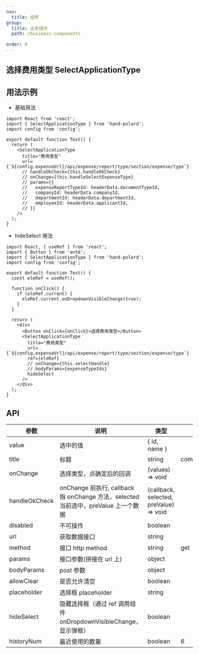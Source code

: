 ```yaml
---
nav:
  title: 组件
group:
  title: 业务组件
  path: /business-components

order: 6
---
```


## 选择费用类型 SelectApplicationType

## 用法示例

- 基础用法

```tsx
import React from 'react';
import { SelectApplicationType } from 'hand-polard';
import config from 'config';

export default function Test() {
  return (
    <SelectApplicationType
      title="费用类型"
      url={`${config.expenseUrl}/api/expense/report/type/section/expense/type`}
      // handleOkCheck={this.handleOkCheck}
      // onChange={this.handleSelectExpenseType}
      // params={{
      //   expenseReportTypeId: headerData.documentTypeId,
      //   companyId: headerData.companyId,
      //   departmentId: headerData.departmentId,
      //   employeeId: headerData.applicantId,
      // }}
    />
  );
}
```

- hideSelect 用法

```tsx
import React, { useRef } from 'react';
import { Button } from 'antd';
import { SelectApplicationType } from 'hand-polard';
import config from 'config';

export default function Test() {
  const eleRef = useRef();

  function onClick() {
    if (eleRef.current) {
      eleRef.current.onDropdownVisibleChange(true);
    }
  }

  return (
    <div>
      <Button onClick={onClick}>选择费用类型</Button>
      <SelectApplicationType
        title="费用类型"
        url={`${config.expenseUrl}/api/expense/report/type/section/expense/type`}
        ref={eleRef}
        // onChange={this.selectHandle}
        // bodyParams={expenseTypeIds}
        hideSelect
      />
    </div>
  );
}
```

## API

| 参数          | 说明                                                                               | 类型                                   | 默认值                  |
| ------------- | ---------------------------------------------------------------------------------- | -------------------------------------- | ----------------------- |
| value         | 选中的值                                                                           | { id, name }                           |                         |
| title         | 标题                                                                               | string                                 | common.application.type |
| onChange      | 选择类型，点确定后的回调                                                           | (values) => void                       |
| handleOkCheck | onChange 前执行, callback 指 onChange 方法，selected 当前选中，preValue 上一个数据 | (callback, selected, preValue) => void |                         |
| disabled      | 不可操作                                                                           | boolean                                |                         |
| url           | 获取数据接口                                                                       | string                                 |                         |
| method        | 接口 http method                                                                   | string                                 | get                     |
| params        | 接口参数(拼接在 url 上)                                                            | object                                 |                         |
| bodyParams    | post 参数                                                                          | object                                 |                         |
| allowClear    | 是否允许清空                                                                       | boolean                                |                         |
| placeholder   | 选择框 placeholder                                                                 | string                                 |                         |
| hideSelect    | 隐藏选择框（通过 ref 调用组件 onDropdownVisibleChange，显示弹框）                  | boolean                                |                         |
| historyNum    | 最近使用的数量                                                                     | boolean                                | 6                       |
